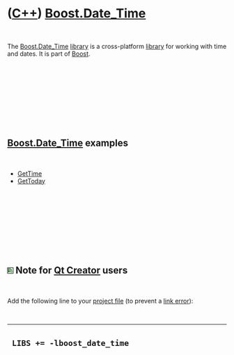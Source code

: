 
 

 

 

 

 

([C++](Cpp.md)) [Boost.Date\_Time](CppBoostDate_Time.md)
==========================================================

 

The [Boost.Date\_Time](CppBoostDate_Time.md) [library](CppLibrary.md)
is a cross-platform [library](CppLibrary.md) for working with time and
dates. It is part of [Boost](CppBoost.md).

 

 

 

 

 

[Boost.Date\_Time](CppBoostDate_Time.md) examples
--------------------------------------------------

 

-   [GetTime](CppGetTime.md)
-   [GetToday](CppGetToday.md)

 

 

 

 

 

![Qt Creator](PicQtCreator.png) Note for [Qt Creator](CppQtCreator.md) users
-----------------------------------------------------------------------------

 

Add the following line to your [project file](CppQtProjectFile.md) (to
prevent a [link error](CppLinkError.md)):

 

  ------------------------------
  ` LIBS += -lboost_date_time`
  ------------------------------

 

 

 

 

 

 

